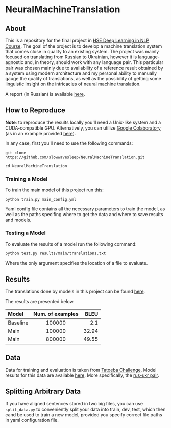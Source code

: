 # NeuralMachineTranslation

## About

This is a repository for the final project in [HSE Deep Learning in NLP Course](https://github.com/BobaZooba/HSE-Deep-Learning-in-NLP-Course). 
The goal of the project is to develop a machine translation system that comes close in quality to an existing system. The project was
mainly focused on translating from Russian to Ukrainian, however it is language-agnostic and, in theory, should work with any language pair.
This particular pair was chosen mainly due to availability of a reference result obtained by a system using modern architecture and my
personal ability to manually gauge the quality of translations, as well as the possibility of getting some linguistic insight on the
intricacies of neural machine translation.

A report (in Russian) is available [here](report.md).


## How to Reproduce

**Note**: to reproduce the results locally you'll need a Unix-like system and a CUDA-compatible GPU. Alternatively, you can utilize
[Google Colaboratory](https://colab.research.google.com/) (as in an example provided 
[here](colab_train.ipynb)).


In any case, first you'll need to use the following commands:

```
git clone https://github.com/slowwavesleep/NeuralMachineTranslation.git
```

```
cd NeuralMachineTranslation
```

### Training a Model

To train the main model of this project run this:

```
python train.py main_config.yml
```

Yaml config file contains all the necessary parameters to train the model, as well as the paths specifing where to get
the data and where to save results and models.

### Testing a Model

To evaluate the results of a model run the following command:

```
python test.py results/main/translations.txt
```

Where the only argument specifies the location of a file to evaluate.

## Results

The translations done by models in this project can be found [here](/results).

The results are presented below.

|Model| Num. of examples|BLEU|
|:-------------|:----------:|-----------:|
|Baseline|100000|2.1|
|Main|100000|32.94|
|Main|800000|49.55|

## Data

Data for training and evaluation is taken from [Tatoeba Challenge](https://github.com/Helsinki-NLP/Tatoeba-Challenge/blob/master/Data.md).
Model results for this data are available [here](https://github.com/Helsinki-NLP/Tatoeba-Challenge/blob/master/results/tatoeba-results-all.md).
More specifically, the [rus-ukr pair](https://object.pouta.csc.fi/Tatoeba-Challenge/rus-ukr.tar).

## Splitting Arbitrary Data

If you have aligned sentences stored in two big files, you can use `split_data.py` to conveniently split your data into train, dev, test, which
then cand be used to train a new model, provided you specify correct file paths in yaml configuration file.

